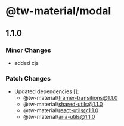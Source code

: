 # @tw-material/modal

## 1.1.0

### Minor Changes

- added cjs

### Patch Changes

- Updated dependencies []:
  - @tw-material/framer-transitions@1.1.0
  - @tw-material/shared-utils@1.1.0
  - @tw-material/react-utils@1.1.0
  - @tw-material/aria-utils@1.1.0
